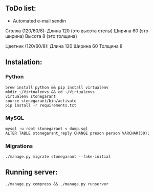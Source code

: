 ## ToDo list:

* Automated e-mail sendin

Стэлла (120/60/8):
Длина 120 (это высота стелы)
Ширина 60 (это ширина)
Высота 8 (это толщина)

Цветник (120/60/8):
Длина 120
Ширина 60
Толщина 8

## Instalation:

### Python
	
    brew install python && pip install virtualenv
    mkdir ~/Virtualenvs && cd ~/Virtualenvs
    virtualenv stonegarant
    source stonegarant/bin/activate
    pip install -r requirements.txt

### MySQL
    
	mysql -u root stonegarant < dump.sql
	ALTER TABLE stonegarant_reply CHANGE preson person VARCHAR(50);

### Migrations

    ./manage.py migrate stonegarant --fake-initial


## Running server:

	./manage.py compress && ./manage.py runserver
